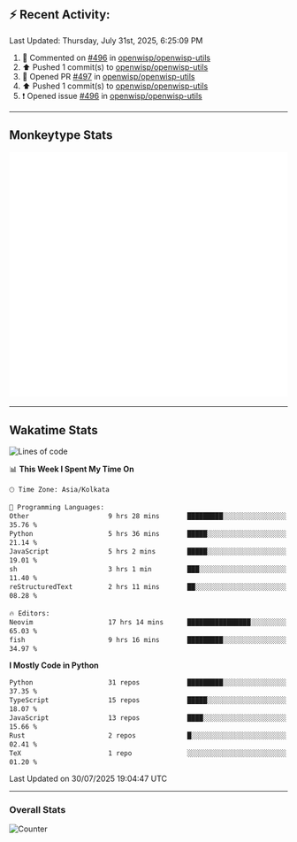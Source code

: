 ## :zap: Recent Activity:
<!--RECENT_ACTIVITY:last_update-->
Last Updated: Thursday, July 31st, 2025, 6:25:09 PM
<!--RECENT_ACTIVITY:last_update_end-->
<!--RECENT_ACTIVITY:start-->
1. 💬 Commented on [#496](https://github.com/openwisp/openwisp-utils/issues/496#issuecomment-3132726604) in [openwisp/openwisp-utils](https://github.com/openwisp/openwisp-utils)<br>
2. ⬆️ Pushed 1 commit(s) to [openwisp/openwisp-utils](https://github.com/openwisp/openwisp-utils)<br>
3. 💪 Opened PR [#497](https://github.com/openwisp/openwisp-utils/pull/497) in [openwisp/openwisp-utils](https://github.com/openwisp/openwisp-utils)<br>
4. ⬆️ Pushed 1 commit(s) to [openwisp/openwisp-utils](https://github.com/openwisp/openwisp-utils)<br>
5. ❗️ Opened issue [#496](https://github.com/openwisp/openwisp-utils/issues/496) in [openwisp/openwisp-utils](https://github.com/openwisp/openwisp-utils)<br>
<!--RECENT_ACTIVITY:end-->

---

## Monkeytype Stats
<a href="https://monkeytype.com/profile/dhanus">
  <img src="https://raw.githubusercontent.com/Dhanus3133/Dhanus3133/monkeytype/monkeytype-lb.svg" alt="Monkeytype Profile" />
</a>

---

## Wakatime Stats
<!--START_SECTION:waka-->
![Lines of code](https://img.shields.io/badge/From%20Hello%20World%20I%27ve%20Written-4.8%20million%20lines%20of%20code-blue)

📊 **This Week I Spent My Time On** 

```text
🕑︎ Time Zone: Asia/Kolkata

💬 Programming Languages: 
Other                    9 hrs 28 mins       █████████░░░░░░░░░░░░░░░░   35.76 % 
Python                   5 hrs 36 mins       █████░░░░░░░░░░░░░░░░░░░░   21.14 % 
JavaScript               5 hrs 2 mins        █████░░░░░░░░░░░░░░░░░░░░   19.01 % 
sh                       3 hrs 1 min         ███░░░░░░░░░░░░░░░░░░░░░░   11.40 % 
reStructuredText         2 hrs 11 mins       ██░░░░░░░░░░░░░░░░░░░░░░░   08.28 % 

🔥 Editors: 
Neovim                   17 hrs 14 mins      ████████████████░░░░░░░░░   65.03 % 
fish                     9 hrs 16 mins       █████████░░░░░░░░░░░░░░░░   34.97 % 
```

**I Mostly Code in Python** 

```text
Python                   31 repos            █████████░░░░░░░░░░░░░░░░   37.35 % 
TypeScript               15 repos            █████░░░░░░░░░░░░░░░░░░░░   18.07 % 
JavaScript               13 repos            ████░░░░░░░░░░░░░░░░░░░░░   15.66 % 
Rust                     2 repos             █░░░░░░░░░░░░░░░░░░░░░░░░   02.41 % 
TeX                      1 repo              ░░░░░░░░░░░░░░░░░░░░░░░░░   01.20 % 
```




 Last Updated on 30/07/2025 19:04:47 UTC
<!--END_SECTION:waka-->
---

### Overall Stats

<img src="https://moe-counter.glitch.me/get/@Dhanus3133?theme=asoul" alt="Counter" />
